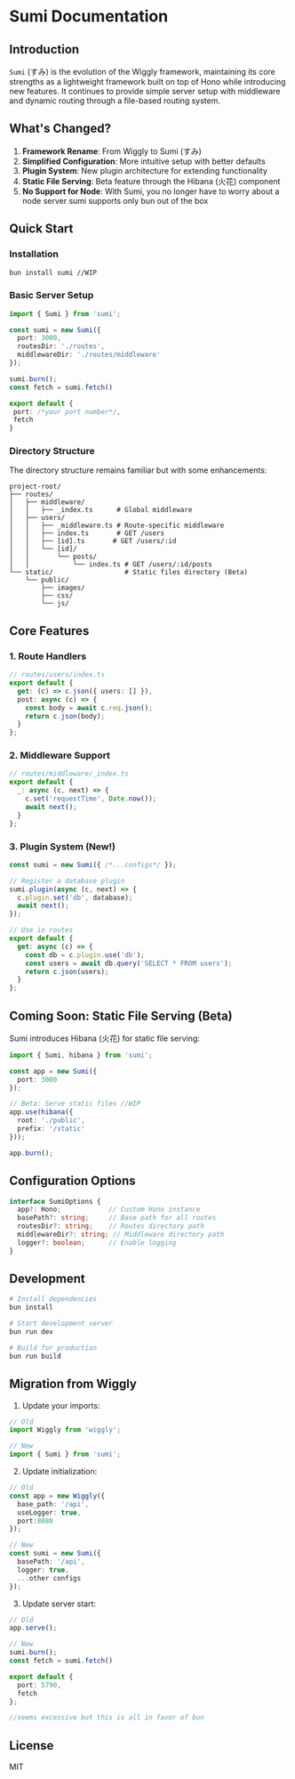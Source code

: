 # Sumi Documentation

## Introduction

`Sumi` (すみ) is the evolution of the Wiggly framework, maintaining its core strengths as a lightweight framework built on top of Hono while introducing new features. It continues to provide simple server setup with middleware and dynamic routing through a file-based routing system.

## What's Changed?

1. **Framework Rename**: From Wiggly to Sumi (すみ)
2. **Simplified Configuration**: More intuitive setup with better defaults
3. **Plugin System**: New plugin architecture for extending functionality
4. **Static File Serving**: Beta feature through the Hibana (火花) component
5. **No Support for Node**: With Sumi, you no longer have to worry about a node server sumi supports only bun out of the box

## Quick Start

### Installation

```bash
bun install sumi //WIP
```

### Basic Server Setup

```typescript
import { Sumi } from 'sumi';

const sumi = new Sumi({
  port: 3000,
  routesDir: './routes',
  middlewareDir: './routes/middleware'
});

sumi.burn();
const fetch = sumi.fetch()

export default {
 port: /*your port number*/,
 fetch
}
```

### Directory Structure

The directory structure remains familiar but with some enhancements:

```text
project-root/
├── routes/
│   ├── middleware/
│   │   ├── _index.ts      # Global middleware
│   ├── users/
│   │   ├── _middleware.ts # Route-specific middleware
│   │   ├── index.ts       # GET /users
│   │   ├── [id].ts       # GET /users/:id
│   │   └── [id]/
│   │       └── posts/
│   │           └── index.ts # GET /users/:id/posts
└── static/                  # Static files directory (Beta)
    └── public/
        ├── images/
        ├── css/
        └── js/
```

## Core Features

### 1. Route Handlers

```typescript
// routes/users/index.ts
export default {
  get: (c) => c.json({ users: [] }),
  post: async (c) => {
    const body = await c.req.json();
    return c.json(body);
  }
};
```

### 2. Middleware Support

```typescript
// routes/middleware/_index.ts
export default {
  _: async (c, next) => {
    c.set('requestTime', Date.now());
    await next();
  }
};
```

### 3. Plugin System (New!)

```typescript
const sumi = new Sumi({ /*...configs*/ });

// Register a database plugin
sumi.plugin(async (c, next) => {
  c.plugin.set('db', database);
  await next();
});

// Use in routes
export default {
  get: async (c) => {
    const db = c.plugin.use('db');
    const users = await db.query('SELECT * FROM users');
    return c.json(users);
  }
};
```

## Coming Soon: Static File Serving (Beta)

Sumi introduces Hibana (火花) for static file serving:

```typescript
import { Sumi, hibana } from 'sumi';

const app = new Sumi({
  port: 3000
});

// Beta: Serve static files //WIP
app.use(hibana({
  root: './public',
  prefix: '/static'
}));

app.burn();
```

## Configuration Options

```typescript
interface SumiOptions {
  app?: Hono;            // Custom Hono instance
  basePath?: string;     // Base path for all routes
  routesDir?: string;    // Routes directory path
  middlewareDir?: string; // Middleware directory path
  logger?: boolean;      // Enable logging
}
```

## Development

```bash
# Install dependencies
bun install

# Start development server
bun run dev

# Build for production
bun run build
```

## Migration from Wiggly

1. Update your imports:

```typescript
// Old
import Wiggly from 'wiggly';

// New
import { Sumi } from 'sumi';
```

2. Update initialization:

```typescript
// Old
const app = new Wiggly({
  base_path: '/api',
  useLogger: true,
  port:8080
});

// New
const sumi = new Sumi({
  basePath: '/api',
  logger: true,
  ...other configs
});
```

3. Update server start:

```typescript
// Old
app.serve();

// New
sumi.burn();
const fetch = sumi.fetch()

export default {
  port: 5790,
  fetch
};

//seems excessive but this is all in favor of bun
```

## License

MIT
